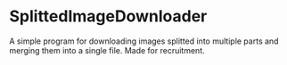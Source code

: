 # SplittedImageDownloader
A simple program for downloading images splitted into multiple parts and merging them into a single file. Made for recruitment.
